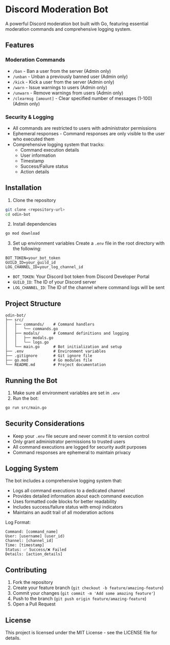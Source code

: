 # Discord Moderation Bot

A powerful Discord moderation bot built with Go, featuring essential moderation commands and comprehensive logging system.

## Features

### Moderation Commands
- `/ban` - Ban a user from the server (Admin only)
- `/unban` - Unban a previously banned user (Admin only)
- `/kick` - Kick a user from the server (Admin only)
- `/warn` - Issue warnings to users (Admin only)
- `/unwarn` - Remove warnings from users (Admin only)
- `/clearmsg [amount]` - Clear specified number of messages (1-100) (Admin only)

### Security & Logging
- All commands are restricted to users with administrator permissions
- Ephemeral responses - Command responses are only visible to the user who executed them
- Comprehensive logging system that tracks:
  - Command execution details
  - User information
  - Timestamp
  - Success/Failure status
  - Action details

## Installation

1. Clone the repository
```bash
git clone <repository-url>
cd odin-bot
```

2. Install dependencies
```bash
go mod download
```

3. Set up environment variables
Create a `.env` file in the root directory with the following:
```env
BOT_TOKEN=your_bot_token
GUILD_ID=your_guild_id
LOG_CHANNEL_ID=your_log_channel_id
```

- `BOT_TOKEN`: Your Discord bot token from Discord Developer Portal
- `GUILD_ID`: The ID of your Discord server
- `LOG_CHANNEL_ID`: The ID of the channel where command logs will be sent

## Project Structure

```
odin-bot/
├── src/
│   ├── commands/    # Command handlers
│   │   └── commands.go
│   ├── modals/      # Command definitions and logging
│   │   ├── modals.go
│   │   └── logs.go
│   └── main.go      # Bot initialization and setup
├── .env             # Environment variables
├── .gitignore       # Git ignore file
├── go.mod           # Go modules file
└── README.md        # Project documentation
```

## Running the Bot

1. Make sure all environment variables are set in `.env`
2. Run the bot:
```bash
go run src/main.go
```

## Security Considerations

- Keep your `.env` file secure and never commit it to version control
- Only grant administrator permissions to trusted users
- All command executions are logged for security audit purposes
- Command responses are ephemeral to maintain privacy

## Logging System

The bot includes a comprehensive logging system that:
- Logs all command executions to a dedicated channel
- Provides detailed information about each command execution
- Uses formatted code blocks for better readability
- Includes success/failure status with emoji indicators
- Maintains an audit trail of all moderation actions

Log Format:
```
Command: [command_name]
User: [username] (user_id)
Channel: [channel_id]
Time: [timestamp]
Status: ✅ Success/❌ Failed
Details: [action_details]
```

## Contributing

1. Fork the repository
2. Create your feature branch (`git checkout -b feature/amazing-feature`)
3. Commit your changes (`git commit -m 'Add some amazing feature'`)
4. Push to the branch (`git push origin feature/amazing-feature`)
5. Open a Pull Request

## License

This project is licensed under the MIT License - see the LICENSE file for details.
